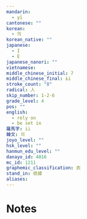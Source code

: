 ```yaml
---
mandarin:
  - yī
cantonese: ""
korean:
  - 의
korean_native: ""
japanese:
  - I
  - E
japanese_nanori: ""
vietnamese:
middle_chinese_initial: ʔ
middle_chinese_final: ɨi
stroke_count: "8"
radical: 人
skip_number: 1-2-6
grade_level: 4
pos: ""
english:
  - rely on
  - be set in
羅馬字: ii
韓文: 의
joyo_level: ""
hsk_level: ""
hanmun_edu_level: ""
danayo_id: 4016
mc_id: 1211
graphemic_classification: 衣
stand_in: 依據
aliases:
---
```


# Notes
